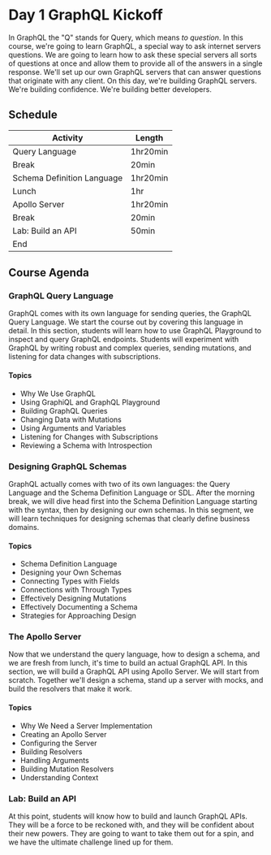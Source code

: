 # Day 1 GraphQL Kickoff

In GraphQL the "Q" stands for Query, which means _to question_. In this course, we're going to learn GraphQL, a special way to ask internet servers questions. We are going to learn how to ask these special servers all sorts of questions at once and allow them to provide all of the answers in a single response. We'll set up our own GraphQL servers that can answer questions that originate with any client. On this day, we're building GraphQL servers. We're building confidence. We're building better developers.

## Schedule

| Activity                   | Length   |
| -------------------------- | -------- |
| Query Language             | 1hr20min |
| Break                      | 20min    |
| Schema Definition Language | 1hr20min |
| Lunch                      | 1hr      |
| Apollo Server              | 1hr20min |
| Break                      | 20min    |
| Lab: Build an API          | 50min    |
| End                        |          |

## Course Agenda

### GraphQL Query Language

GraphQL comes with its own language for sending queries, the GraphQL Query Language. We start the course out by covering this language in detail. In this section, students will learn how to use GraphQL Playground to inspect and query GraphQL endpoints. Students will experiment with GraphQL by writing robust and complex queries, sending mutations, and listening for data changes with subscriptions.

#### Topics

- Why We Use GraphQL
- Using GraphiQL and GraphQL Playground
- Building GraphQL Queries
- Changing Data with Mutations
- Using Arguments and Variables
- Listening for Changes with Subscriptions
- Reviewing a Schema with Introspection

### Designing GraphQL Schemas

GraphQL actually comes with two of its own languages: the Query Language and the Schema Definition Language or SDL. After the morning break, we will dive head first into the Schema Definition Language starting with the syntax, then by designing our own schemas. In this segment, we will learn techniques for designing schemas that clearly define business domains.

#### Topics

- Schema Definition Language
- Designing your Own Schemas
- Connecting Types with Fields
- Connections with Through Types
- Effectively Designing Mutations
- Effectively Documenting a Schema
- Strategies for Approaching Design

### The Apollo Server

Now that we understand the query language, how to design a schema, and we are fresh from lunch, it's time to build an actual GraphQL API. In this section, we will build a GraphQL API using Apollo Server. We will start from scratch. Together we'll design a schema, stand up a server with mocks, and build the resolvers that make it work.

#### Topics

- Why We Need a Server Implementation
- Creating an Apollo Server
- Configuring the Server
- Building Resolvers
- Handling Arguments
- Building Mutation Resolvers
- Understanding Context

### Lab: Build an API

At this point, students will know how to build and launch GraphQL APIs. They will be a force to be reckoned with, and they will be confident about their new powers. They are going to want to take them out for a spin, and we have the ultimate challenge lined up for them.
